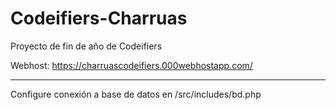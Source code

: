 # Codeifiers-Charruas

Proyecto de fin de año de Codeifiers

Webhost: https://charruascodeifiers.000webhostapp.com/

---

Configure conexión a base de datos en /src/includes/bd.php
